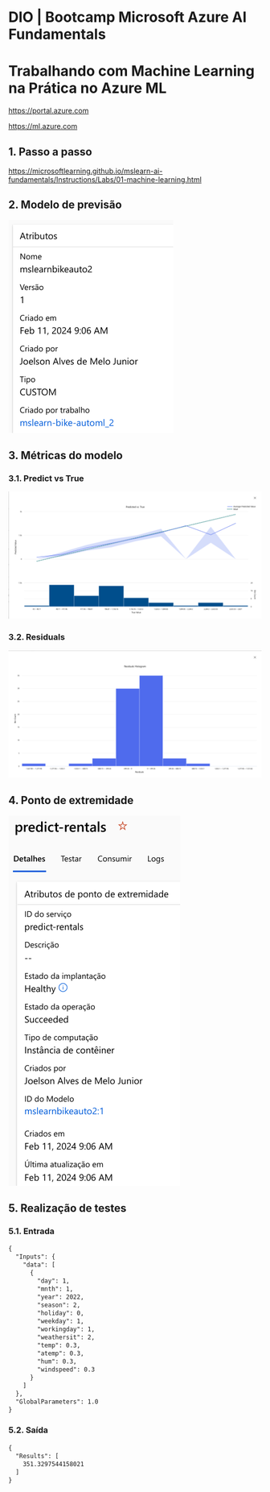 # DIO | Bootcamp Microsoft Azure AI Fundamentals

# Trabalhando com Machine Learning na Prática no Azure ML

https://portal.azure.com

https://ml.azure.com

## 1. Passo a passo 

https://microsoftlearning.github.io/mslearn-ai-fundamentals/Instructions/Labs/01-machine-learning.html

## 2. Modelo de previsão

![Modelo](./static/modelo.png)

## 3. Métricas do modelo

### 3.1. Predict vs True
![Predict vs True](./static/predicted_vs_true.png)

### 3.2. Residuals
![Predict vs True](./static/residuals.png)

## 4. Ponto de extremidade

![Ponto de Extremidade](./static/ponto_de_extremidade.png)

## 5. Realização de testes

### 5.1. Entrada
```
{
  "Inputs": { 
    "data": [
      {
        "day": 1,
        "mnth": 1,   
        "year": 2022,
        "season": 2,
        "holiday": 0,
        "weekday": 1,
        "workingday": 1,
        "weathersit": 2, 
        "temp": 0.3, 
        "atemp": 0.3,
        "hum": 0.3,
        "windspeed": 0.3 
      }
    ]    
  },   
  "GlobalParameters": 1.0
}
```

### 5.2. Saída
```
{
  "Results": [
    351.3297544158021
  ]
}
```
